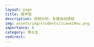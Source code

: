 ```yaml
---
layout: page
title: 侯甲慰
description: 视频分析、车路协同感知
img: assets/img/students/JiaweiHou.png
importance: 8
category: 博士生
redirect:
---
```

